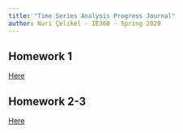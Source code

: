 ```yaml
---
title: "Time Series Analysis Progress Journal"
author: Nuri Çelikel - IE360 - Spring 2020
---
```


## Homework 1

[Here](files/asd)

## Homework 2-3

[Here](files/hw2-3)
